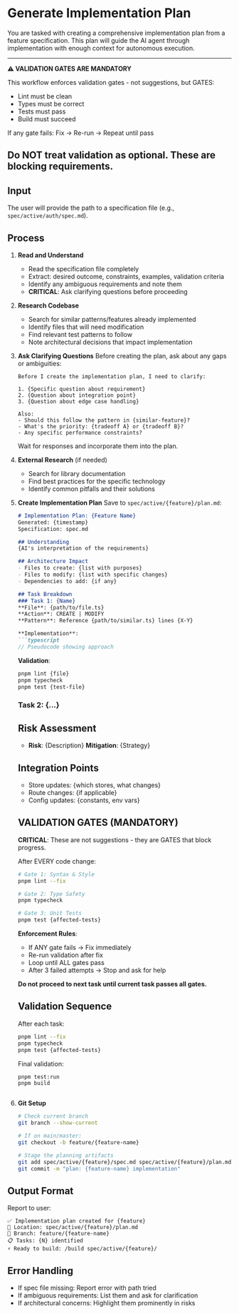 # Generate Implementation Plan

You are tasked with creating a comprehensive implementation plan from a feature specification. This plan will guide the AI agent through implementation with enough context for autonomous execution.

---
**⚠️  VALIDATION GATES ARE MANDATORY**

This workflow enforces validation gates - not suggestions, but GATES:
- Lint must be clean
- Types must be correct
- Tests must pass
- Build must succeed

If any gate fails: Fix → Re-run → Repeat until pass

Do NOT treat validation as optional. These are blocking requirements.
---

## Input
The user will provide the path to a specification file (e.g., `spec/active/auth/spec.md`).

## Process

1. **Read and Understand**
    - Read the specification file completely
    - Extract: desired outcome, constraints, examples, validation criteria
    - Identify any ambiguous requirements and note them
    - **CRITICAL**: Ask clarifying questions before proceeding

2. **Research Codebase**
    - Search for similar patterns/features already implemented
    - Identify files that will need modification
    - Find relevant test patterns to follow
    - Note architectural decisions that impact implementation

3. **Ask Clarifying Questions**
   Before creating the plan, ask about any gaps or ambiguities:
   ```
   Before I create the implementation plan, I need to clarify:
   
   1. {Specific question about requirement}
   2. {Question about integration point}
   3. {Question about edge case handling}
   
   Also:
   - Should this follow the pattern in {similar-feature}?
   - What's the priority: {tradeoff A} or {tradeoff B}?
   - Any specific performance constraints?
   ```

   Wait for responses and incorporate them into the plan.

4. **External Research** (if needed)
    - Search for library documentation
    - Find best practices for the specific technology
    - Identify common pitfalls and their solutions

4. **Create Implementation Plan**
   Save to `spec/active/{feature}/plan.md`:

   ```markdown
   # Implementation Plan: {Feature Name}
   Generated: {timestamp}
   Specification: spec.md

   ## Understanding
   {AI's interpretation of the requirements}

   ## Architecture Impact
   - Files to create: {list with purposes}
   - Files to modify: {list with specific changes}
   - Dependencies to add: {if any}

   ## Task Breakdown
   ### Task 1: {Name}
   **File**: {path/to/file.ts}
   **Action**: CREATE | MODIFY
   **Pattern**: Reference {path/to/similar.ts} lines {X-Y}
   
   **Implementation**:
   ```typescript
   // Pseudocode showing approach
   ```

   **Validation**:
   ```bash
   pnpm lint {file}
   pnpm typecheck
   pnpm test {test-file}
   ```

   ### Task 2: {...}

   ## Risk Assessment
    - **Risk**: {Description}
      **Mitigation**: {Strategy}

   ## Integration Points
    - Store updates: {which stores, what changes}
    - Route changes: {if applicable}
    - Config updates: {constants, env vars}

   ## VALIDATION GATES (MANDATORY)

   **CRITICAL**: These are not suggestions - they are GATES that block progress.

   After EVERY code change:
   ```bash
   # Gate 1: Syntax & Style
   pnpm lint --fix

   # Gate 2: Type Safety
   pnpm typecheck

   # Gate 3: Unit Tests
   pnpm test {affected-tests}
   ```

   **Enforcement Rules**:
   - If ANY gate fails → Fix immediately
   - Re-run validation after fix
   - Loop until ALL gates pass
   - After 3 failed attempts → Stop and ask for help

   **Do not proceed to next task until current task passes all gates.**

   ## Validation Sequence
   After each task:
   ```bash
   pnpm lint --fix
   pnpm typecheck
   pnpm test {affected-tests}
   ```

   Final validation:
   ```bash
   pnpm test:run
   pnpm build
   ```
   ```

5. **Git Setup**
   ```bash
   # Check current branch
   git branch --show-current
   
   # If on main/master:
   git checkout -b feature/{feature-name}
   
   # Stage the planning artifacts
   git add spec/active/{feature}/spec.md spec/active/{feature}/plan.md
   git commit -m "plan: {feature-name} implementation"
   ```

## Output Format
Report to user:
```
✅ Implementation plan created for {feature}
📁 Location: spec/active/{feature}/plan.md
🌿 Branch: feature/{feature-name}
📋 Tasks: {N} identified
⚡ Ready to build: /build spec/active/{feature}/
```

## Error Handling
- If spec file missing: Report error with path tried
- If ambiguous requirements: List them and ask for clarification
- If architectural concerns: Highlight them prominently in risks